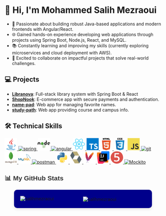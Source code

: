 # 👋 Hi, I'm Mohammed Salih Mezraoui

- 🚀 Passionate about building robust Java-based applications and modern frontends with Angular/React.
- 🌐 Gained hands-on experience developing web applications through projects using Spring Boot, Node.js, React, and MySQL.
- 📚 Constantly learning and improving my skills (currently exploring microservices and cloud deployment with AWS).
- 🤝 Excited to collaborate on impactful projects that solve real-world challenges.

## 💻 Projects

- **[Libranova](https://github.com/SalihMezraoui/Libranova)**: Full-stack library system with Spring Boot & React
- **[ShopNook](https://github.com/SalihMezraoui/ShopNook)**: E-commerce app with secure payments and authentication.
- **[name-pad](https://github.com/SalihMezraoui/name-pad)**: Web app for managing favorite names.
- **[study-path](https://github.com/SalihMezraoui/study-path)**: Web app providing course and campus info.

## 🛠 Technical Skills

<p align="left">
  <a href="https://www.java.com" target="_blank" rel="noreferrer" title="Java">
    <img src="https://raw.githubusercontent.com/devicons/devicon/master/icons/java/java-original.svg" alt="java" width="40" height="40"/>
  </a>
  <a href="https://spring.io/" target="_blank" rel="noreferrer" title="Spring">
    <img src="https://www.vectorlogo.zone/logos/springio/springio-icon.svg" alt="spring" width="40" height="40"/>
  </a>
  <a href="https://nodejs.org" target="_blank" rel="noreferrer" title="Node.js">
    <img src="https://raw.githubusercontent.com/devicons/devicon/master/icons/nodejs/nodejs-original-wordmark.svg" alt="nodejs" width="40" height="40"/>
  </a>
  <a href="https://angular.io" target="_blank" rel="noreferrer" title="Angular">
    <img src="https://angular.io/assets/images/logos/angular/angular.svg" alt="angular" width="40" height="40"/>
  </a>
   <a href="https://reactjs.org/" target="_blank" rel="noreferrer" title="React">
    <img src="https://raw.githubusercontent.com/devicons/devicon/master/icons/react/react-original.svg" alt="react" width="40" height="40"/>
  </a>
  <a href="https://www.typescriptlang.org/" target="_blank" rel="noreferrer" title="TypeScript">
    <img src="https://raw.githubusercontent.com/devicons/devicon/master/icons/typescript/typescript-original.svg" alt="typescript" width="40" height="40"/>
  </a>
  <a href="https://html5.org/" target="_blank" rel="noreferrer" title="HTML5">
    <img src="https://raw.githubusercontent.com/devicons/devicon/master/icons/html5/html5-original-wordmark.svg" alt="html5" width="40" height="40"/>
  </a>
  <a href="https://css3.com/" target="_blank" rel="noreferrer" title="CSS3">
    <img src="https://raw.githubusercontent.com/devicons/devicon/master/icons/css3/css3-original-wordmark.svg" alt="css3" width="40" height="40"/>
  </a>
  <a href="https://www.javascript.com/" target="_blank" rel="noreferrer" title="JavaScript">
    <img src="https://raw.githubusercontent.com/devicons/devicon/master/icons/javascript/javascript-original.svg" alt="javascript" width="40" height="40"/>
  </a>
  <a href="https://git-scm.com/" target="_blank" rel="noreferrer" title="Git">
    <img src="https://www.vectorlogo.zone/logos/git-scm/git-scm-icon.svg" alt="git" width="40" height="40"/>
  </a>
  <a href="https://www.mongodb.com/" target="_blank" rel="noreferrer" title="MongoDB">
    <img src="https://raw.githubusercontent.com/devicons/devicon/master/icons/mongodb/mongodb-original-wordmark.svg" alt="mongodb" width="40" height="40"/>
  </a>
  <a href="https://www.mysql.com/" target="_blank" rel="noreferrer" title="MySQL">
    <img src="https://raw.githubusercontent.com/devicons/devicon/master/icons/mysql/mysql-original-wordmark.svg" alt="mysql" width="40" height="40"/>
  </a>
  <a href="https://postman.com" target="_blank" rel="noreferrer" title="Postman">
    <img src="https://www.vectorlogo.zone/logos/getpostman/getpostman-icon.svg" alt="postman" width="40" height="40"/>
  </a>
  <a href="https://www.python.org" target="_blank" rel="noreferrer" title="Python">
    <img src="https://raw.githubusercontent.com/devicons/devicon/master/icons/python/python-original.svg" alt="python" width="40" height="40"/>
  </a>
  <a href="https://hibernate.org" target="_blank" rel="noreferrer" title="Hibernate">
    <img src="https://raw.githubusercontent.com/devicons/devicon/master/icons/hibernate/hibernate-original.svg" alt="hibernate" width="40" height="40"/>
  </a>
  <a href="https://maven.apache.org" target="_blank" rel="noreferrer" title="Maven">
    <img src="https://raw.githubusercontent.com/devicons/devicon/master/icons/maven/maven-original.svg" alt="maven" width="40" height="40"/>
  </a>
  <a href="https://www.jetbrains.com/idea/" target="_blank" rel="noreferrer" title="IntelliJ IDEA">
    <img src="https://raw.githubusercontent.com/devicons/devicon/master/icons/intellij/intellij-original.svg" alt="intellij" width="40" height="40"/>
  </a>
  <a href="https://junit.org/junit5/" target="_blank" rel="noreferrer" title="JUnit 5">
    <img src="https://raw.githubusercontent.com/devicons/devicon/master/icons/junit/junit-plain.svg" alt="junit5" width="40" height="40"/>
  </a>
  <a href="https://site.mockito.org/" target="_blank" rel="noreferrer" title="Mockito">
    <img src="https://upload.wikimedia.org/wikipedia/commons/4/4b/Mockito_Logo.png" alt="Mockito" width="40" height="40"/>
  </a>
</p>


<p align="center">
  <h2 style="font-family: Arial, sans-serif; color: #333;">📊 My GitHub Stats</h2>
</p>

<p align="center" style="background-color: #00008B; padding: 20px; border-radius: 10px; box-shadow: 0 4px 10px rgba(0, 0, 0, 0.1); max-width: 80%; margin: auto;">
  <img align="left" src="https://github-readme-stats.vercel.app/api/top-langs?username=salihmezraoui&show_icons=true&locale=en&layout=compact&count_private=true&exclude_repo=image-quilting" alt="salihmezraoui"/> 
  <img align="center" src="https://github-readme-stats.vercel.app/api?username=salihmezraoui&show_icons=true&locale=en" alt="salihmezraoui" /> 
</p>


























